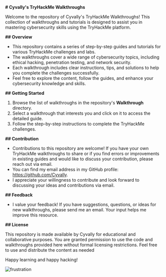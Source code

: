 **# Cyvally's TryHackMe Walkthroughs**

Welcome to the repository of Cyvally's TryHackMe Walkthroughs! This collection of walkthroughs and tutorials is designed to assist you in mastering cybersecurity skills using the TryHackMe platform.

**## Overview**

- This repository contains a series of step-by-step guides and tutorials for various TryHackMe challenges and labs.
- The walkthroughs cover a wide range of cybersecurity topics, including ethical hacking, penetration testing, and network security.
- Each walkthrough includes clear instructions, tips, and solutions to help you complete the challenges successfully.
- Feel free to explore the content, follow the guides, and enhance your cybersecurity knowledge and skills.

**## Getting Started**

1. Browse the list of walkthroughs in the repository's **Walkthrough** directory.
2. Select a walkthrough that interests you and click on it to access the detailed guide.
3. Follow the step-by-step instructions to complete the TryHackMe challenges.

**## Contribution**

- Contributions to this repository are welcome! If you have your own TryHackMe walkthroughs to share or if you find errors or improvements in existing guides and would like to discuss your contribution, please reach out via email.
- You can find my email address in my GitHub profile: https://github.com/Cyvally.
- I appreciate your willingness to contribute and look forward to discussing your ideas and contributions via email.


**## Feedback**

- I value your feedback! If you have suggestions, questions, or ideas for new walkthroughs, please send me an email. Your input helps me improve this resource.

**## License**

This repository is made available by Cyvally for educational and collaborative purposes. You are granted permission to use the code and walkthroughs provided here without formal licensing restrictions. Feel free to use and distribute the content as needed

Happy learning and happy hacking!

![frustration](https://github.com/Cyvally/TryHackMe-Walkthroughs/assets/141871547/1ff44d42-8d93-4d9c-8be9-474e6b931597)

